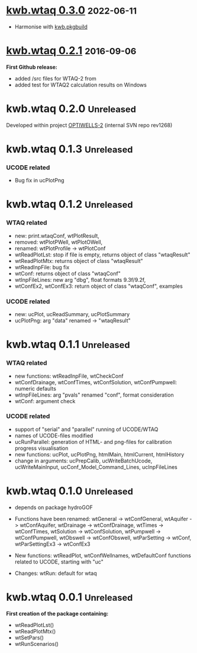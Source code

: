 # [kwb.wtaq 0.3.0](https://github.com/KWB-R/kwb.wtaq/releases/tag/v0.3.0) <small>2022-06-11</small>

* Harmonise with [kwb.pkgbuild](https://kwb-r.github.io/kwb.pkgbuild) 

# [kwb.wtaq 0.2.1](https://github.com/KWB-R/kwb.wtaq/releases/tag/v0.2.1) <small>2016-09-06</small>

**First Github release:**

* added /src files for WTAQ-2 from 
* added test for WTAQ2 calculation results on Windows

# kwb.wtaq 0.2.0 <small> Unreleased</small>

Developed within project 
[OPTIWELLS-2](https://www.kompetenz-wasser.de/en/project/optiwells-2-betriebsoptimierung-von-trinkwasserbrunnen/) 
(internal SVN repo rev1268)

# kwb.wtaq 0.1.3 <small> Unreleased</small>

### UCODE related
* Bug fix in ucPlotPng

# kwb.wtaq 0.1.2 <small> Unreleased</small>

### WTAQ related

* new: print.wtaqConf, wtPlotResult, 
* removed: wtPlotPWell, wtPlotOWell,
* renamed: wtPlotProfile -> wtPlotConf
* wtReadPlotLst: stop if file is empty, returns object of class "wtaqResult"
* wtReadPlotMtx: returns object of class "wtaqResult"
* wtReadInpFile: bug fix
* wtConf: returns object of class "wtaqConf"
* wtInpFileLines: new arg "dbg", float formats 9.3f/9.2f, 
* wtConfEx2, wtConfEx3: return object of class "wtaqConf", examples

### UCODE related

* new: ucPlot, ucReadSummary, ucPlotSummary
* ucPlotPng: arg "data" renamed -> "wtaqResult"


# kwb.wtaq 0.1.1 <small> Unreleased</small>

### WTAQ related
* new functions: wtReadInpFile, wtCheckConf
* wtConfDrainage, wtConfTimes, wtConfSolution, wtConfPumpwell: 
  numeric defaults
* wtInpFileLines: arg "pvals" renamed "conf", format consideration
* wtConf: argument check

### UCODE related

* support of "serial" and "parallel" running of UCODE/WTAQ
* names of UCODE-files modified
* ucRunParallel: generation of HTML- and png-files for calibration progress visualisation
* new functions: ucPlot, ucPlotPng, htmlMain, htmlCurrent, htmlHistory
* change in arguments: ucPrepCalib, ucWriteBatchUcode, ucWriteMainInput, 
  ucConf_Model_Command_Lines, ucInpFileLines

# kwb.wtaq 0.1.0 <small> Unreleased</small>

* depends on package hydroGOF

* Functions have been renamed: 
  wtGeneral       -> wtConfGeneral, 
  wtAquifer       -> wtConfAquifer,
  wtDrainage      -> wtConfDrainage, 
  wtTimes         -> wtConfTimes, 
  wtSolution      -> wtConfSolution, 
  wtPumpwell      -> wtConfPumpwell, 
  wtObswell       -> wtConfObswell, 
  wtParSetting    -> wtConf, 
  wtParSettingEx3 -> wtConfEx3
* New functions: 
  wtReadPlot, wtConfWellnames, wtDefaultConf
  functions related to UCODE, starting with "uc"
* Changes:
  wtRun: default for wtaq

# kwb.wtaq 0.0.1 <small> Unreleased</small>

**First creation of the package containing:**

* wtReadPlotLst()
* wtReadPlotMtx()
* wtSetPars()
* wtRunScenarios()

